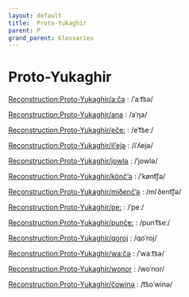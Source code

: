 ```yaml
---
layout: default
title:  Proto-Yukaghir
parent: P
grand_parent: Glossaries
---
```


# Proto-Yukaghir


[Reconstruction:Proto-Yukaghir/a:čə](https://en.wiktionary.org/wiki/?curid=8185726)
: /ˈaːt͡sə/

[Reconstruction:Proto-Yukaghir/aŋa](https://en.wiktionary.org/wiki/?curid=8111848)
: /aˈŋa/

[Reconstruction:Proto-Yukaghir/eče:](https://en.wiktionary.org/wiki/?curid=8061436)
: /eˈt͡seː/

[Reconstruction:Proto-Yukaghir/ilʼejə](https://en.wiktionary.org/wiki/?curid=8478393)
: /iˈʎejə/

[Reconstruction:Proto-Yukaghir/jowlə](https://en.wiktionary.org/wiki/?curid=8184676)
: /ˈjowlə/

[Reconstruction:Proto-Yukaghir/könčʼə](https://en.wiktionary.org/wiki/?curid=7967647)
: /ˈkønt͡ʃə/

[Reconstruction:Proto-Yukaghir/miẟenčʼə](https://en.wiktionary.org/wiki/?curid=8026480)
: /miˈðent͡ʃə/

[Reconstruction:Proto-Yukaghir/pe:](https://en.wiktionary.org/wiki/?curid=8185560)
: /ˈpeː/

[Reconstruction:Proto-Yukaghir/punče:](https://en.wiktionary.org/wiki/?curid=8185659)
: /punˈt͡seː/

[Reconstruction:Proto-Yukaghir/qoroj](https://en.wiktionary.org/wiki/?curid=8177949)
: /qoˈroj/

[Reconstruction:Proto-Yukaghir/wa:čə](https://en.wiktionary.org/wiki/?curid=8185731)
: /ˈwaːt͡sə/

[Reconstruction:Proto-Yukaghir/wonor](https://en.wiktionary.org/wiki/?curid=8111868)
: /woˈnor/

[Reconstruction:Proto-Yukaghir/čowinə](https://en.wiktionary.org/wiki/?curid=8660462)
: /t͡soˈwinə/

